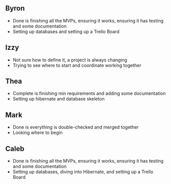 ## Byron
- Done is finishing all the MVPs, ensuring it works, ensuring it has testing and some documentation
- Setting up databases and setting up a Trello Board

## Izzy
- Not sure how to define it, a project is always changing
- Trying to see where to start and coordinate working together

## Thea
- Complete is finishing min requirements and adding some documentation
- Setting up hibernate and database skeleton

## Mark
- Done is everything is double-checked and merged together
- Looking where to begin

## Caleb
- Done is finishing all the MVPs, ensuring it works, ensuring it has testing and some documentation
- Setting up databases, diving into Hibernate, and setting up a Trello Board 